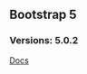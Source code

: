 ## Bootstrap 5 
### Versions: 5.0.2

[Docs](https://getbootstrap.com/docs/5.0/getting-started/introduction/)
